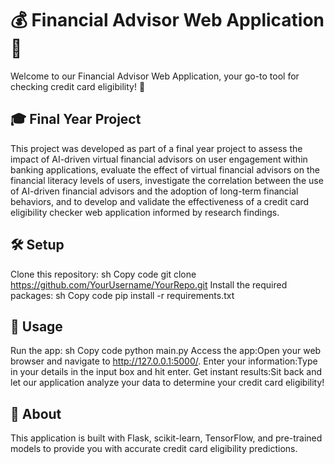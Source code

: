 # 💰 Financial Advisor Web Application 💼
Welcome to our Financial Advisor Web Application, your go-to tool for checking credit card eligibility! 🚀

## 🎓 Final Year Project
This project was developed as part of a final year project to assess the impact of AI-driven virtual financial advisors on user engagement within banking applications, evaluate the effect of virtual financial advisors on the financial literacy levels of users, investigate the correlation between the use of AI-driven financial advisors and the adoption of long-term financial behaviors, and to develop and validate the effectiveness of a credit card eligibility checker web application informed by research findings.

## 🛠️ Setup
Clone this repository:
sh
Copy code
git clone https://github.com/YourUsername/YourRepo.git
Install the required packages:
sh
Copy code
pip install -r requirements.txt

## 🚀 Usage
Run the app:
sh
Copy code
python main.py
Access the app:Open your web browser and navigate to http://127.0.0.1:5000/.
Enter your information:Type in your details in the input box and hit enter.
Get instant results:Sit back and let our application analyze your data to determine your credit card eligibility!

## 📝 About
This application is built with Flask, scikit-learn, TensorFlow, and pre-trained models to provide you with accurate credit card eligibility predictions.

